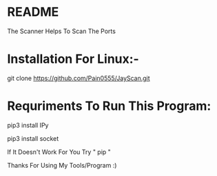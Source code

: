 # README
The Scanner Helps To Scan The Ports

# Installation For Linux:-
git clone https://github.com/Pain0555/JayScan.git


# Requriments To Run This Program:
  
pip3 install IPy

pip3 install socket

If It Doesn't Work For You Try " pip " 

Thanks For Using My Tools/Program :)

